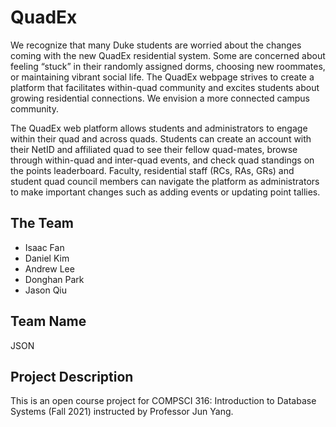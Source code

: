 # QuadEx

We recognize that many Duke students are worried about the changes coming with the new QuadEx residential system. Some are concerned about feeling “stuck” in their randomly assigned dorms, choosing new roommates, or maintaining vibrant social life. The QuadEx webpage strives to create a platform that facilitates within-quad community and excites students about growing residential connections. We envision a more connected campus community.

The QuadEx web platform allows students and administrators to engage within their quad and across quads. Students can create an account with their NetID and affiliated quad to see their fellow quad-mates, browse through within-quad and inter-quad events, and check quad standings on the points leaderboard. Faculty, residential staff (RCs, RAs, GRs) and student quad council members can navigate the platform as administrators to make important changes such as adding events or updating point tallies.

## The Team
- Isaac Fan
- Daniel Kim
- Andrew Lee
- Donghan Park
- Jason Qiu

## Team Name
JSON

## Project Description
This is an open course project for COMPSCI 316: Introduction to Database Systems (Fall 2021) instructed by Professor Jun Yang.
